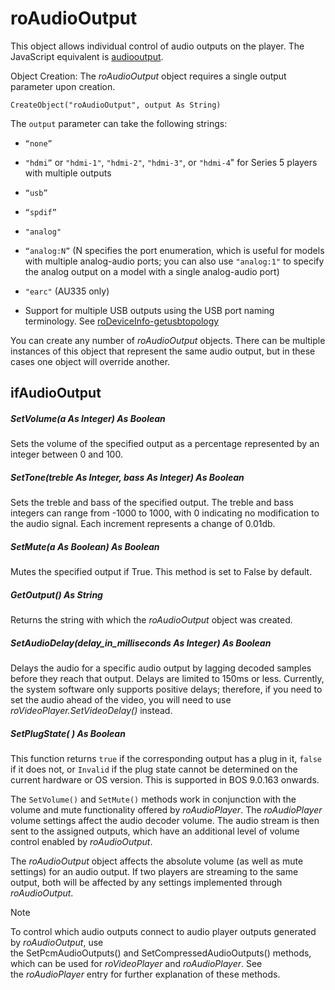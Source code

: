 # roAudioOutput

This object allows individual control of audio outputs on the player. The JavaScript equivalent is [audiooutput](../../../../developers/player-apis/javascript-apis/audiooutput.md).

Object Creation: The *roAudioOutput* object requires a single output parameter upon creation.

```
CreateObject("roAudioOutput", output As String)
```

The `output` parameter can take the following strings:

*   `“none”`
    
*   `"hdmi”` or `"hdmi-1"`, `"hdmi-2"`, `"hdmi-3"`, or `"hdmi-4`" for Series 5 players with multiple outputs
    
*   `“usb”`
    
*   `“spdif”`
    
*   `"analog"` 
    
*   `“analog:N”` (N specifies the port enumeration, which is useful for models with multiple analog-audio ports; you can also use `"analog:1"` to specify the analog output on a model with a single analog-audio port)
    
*   `"earc"` (AU335 only)
    
*   Support for multiple USB outputs using the USB port naming terminology. See [roDeviceInfo-getusbtopology](../../object-reference/system-objects/rodeviceinfo.md)
    

You can create any number of *roAudioOutput* objects. There can be multiple instances of this object that represent the same audio output, but in these cases one object will override another.

## ifAudioOutput

##### SetVolume(a As Integer) As Boolean

Sets the volume of the specified output as a percentage represented by an integer between 0 and 100.

##### SetTone(treble As Integer, bass As Integer) As Boolean

Sets the treble and bass of the specified output. The treble and bass integers can range from -1000 to 1000, with 0 indicating no modification to the audio signal. Each increment represents a change of 0.01db.

##### SetMute(a As Boolean) As Boolean

Mutes the specified output if True. This method is set to False by default.

##### GetOutput() As String

Returns the string with which the *roAudioOutput* object was created.

##### SetAudioDelay(delay\_in\_milliseconds As Integer) As Boolean

Delays the audio for a specific audio output by lagging decoded samples before they reach that output. Delays are limited to 150ms or less. Currently, the system software only supports positive delays; therefore, if you need to set the audio ahead of the video, you will need to use *roVideoPlayer.SetVideoDelay()* instead.

##### SetPlugState( ) As Boolean

This function returns `true` if the corresponding output has a plug in it, `false` if it does not, or `Invalid` if the plug state cannot be determined on the current hardware or OS version. This is supported in BOS 9.0.163 onwards.

The `SetVolume()` and `SetMute()` methods work in conjunction with the volume and mute functionality offered by *roAudioPlayer*. The *roAudioPlayer* volume settings affect the audio decoder volume. The audio stream is then sent to the assigned outputs, which have an additional level of volume control enabled by *roAudioOutput*.

The *roAudioOutput* object affects the absolute volume (as well as mute settings) for an audio output. If two players are streaming to the same output, both will be affected by any settings implemented through *roAudioOutput*.

> [!NOTE]
> To control which audio outputs connect to audio player outputs generated by *roAudioOutput*, use the SetPcmAudioOutputs() and SetCompressedAudioOutputs() methods, which can be used for *roVideoPlayer* and *roAudioPlayer*. See the *roAudioPlayer* entry for further explanation of these methods.